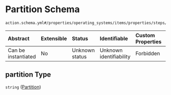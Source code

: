 # Partition Schema

```txt
action.schema.yml#/properties/operating_systems/items/properties/steps/items/properties/actions/items/properties/fastboot:flash/properties/partitions/items/properties/partition
```



| Abstract            | Extensible | Status         | Identifiable            | Custom Properties | Additional Properties | Access Restrictions | Defined In                                                          |
| :------------------ | :--------- | :------------- | :---------------------- | :---------------- | :-------------------- | :------------------ | :------------------------------------------------------------------ |
| Can be instantiated | No         | Unknown status | Unknown identifiability | Forbidden         | Allowed               | none                | [device.schema.json*](../device.schema.json "open original schema") |

## partition Type

`string` ([Partition](device-properties-operating-systems-operating-system-properties-steps-step-properties-group-step-action-properties-fastbootflash-action-properties-partitions-partition-to-flash-properties-partition.md))
